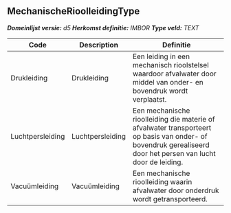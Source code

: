 ﻿## MechanischeRioolleidingType

*__Domeinlijst versie:__ d5*
*__Herkomst definitie:__ IMBOR*
*__Type veld:__ TEXT*

|__Code__ |__Description__ |__Definitie__	|
|	---	|	---	|   ---	| 
| Drukleiding | Drukleiding | Een leiding in een mechanisch rioolstelsel waardoor afvalwater door middel van onder- en bovendruk wordt verplaatst. |
| Luchtpersleiding | Luchtpersleiding | Een mechanische rioolleiding die materie of afvalwater transporteert op basis van onder- of bovendruk gerealiseerd door het persen van lucht door de leiding. |
| Vacuümleiding | Vacuümleiding | Een mechanische rioolleiding waarin afvalwater door onderdruk wordt getransporteerd. |
